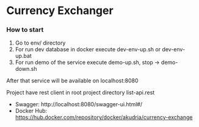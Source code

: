 # Currency Exchanger

### How to start

1. Go to env/ directory
2. For run dev database in docker execute dev-env-up.sh or dev-env-up.bat
3. For run demo of the service execute demo-up.sh, stop -> demo-down.sh

After that service will be available on localhost:8080

Project have rest client in root project directory list-api.rest

- Swagger: http://localhost:8080/swagger-ui.html#/
- Docker Hub: https://hub.docker.com/repository/docker/akudria/currency-exchange
